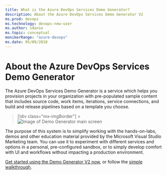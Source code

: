 ```yaml
---
title: What is the Azure DevOps Services Demo Generator?
description: About the Azure DevOps Services Demo Generator V2
ms.prod: devops
ms.technology: devops-new-user
ms.author: sdanie
ms.topic: conceptual
monikerRange: "azure-devops"
ms.date: 05/09/2018
---
```


# About the Azure DevOps Services Demo Generator

The Azure DevOps Services Demo Generator is a service which helps you provision projects in your organization with pre-populated sample content that includes source code, work items, iterations, service connections, and build and release pipelines based on a template you choose.

> [!div class="mx-imgBorder"] > ![Image of Demo Generator main screen](media/3.png)

The purpose of this system is to simplify working with the hands-on-labs, demos and other education material provided by the Microsoft Visual Studio Marketing team. You can use it to experiment with different services and options in a personal, pre-configured sandbox, or to simply develop comfort with UI and workflows without impacting a production environment.

[Get started using the Demo Generator V2 now](https://azuredevopsdemogenerator.azurewebsites.net/), or follow the [simple walkthrough](use-demo-generator-v2.md).
